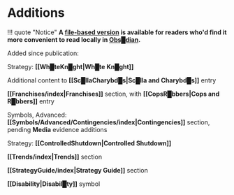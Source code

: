 # Additions

!!! quote "Notice"
    **A [file-based version](Lexicon-2023-04-16.zip) is available for readers who'd find it more convenient to read locally in [Obs█dian](https://obsidian.md/).**


Added since publication:

Strategy: **[[Wh█teKn█ght|Wh█te Kn█ght]]**

Additional content to **[[Sc█llaCharybd█s|Sc█lla and Charybd█s]]** entry

**[[Franchises/index|Franchises]]** section, with **[[CopsR█bbers|Cops and R█bbers]]** entry

Symbols, Advanced: **[[Symbols/Advanced/Contingencies/index|Contingencies]]** section, pending **Media** evidence additions

Strategy: **[[ControlledShutdown|Controlled Shutdown]]**

**[[Trends/index|Trends]]** section

**[[StrategyGuide/index|Strategy Guide]]** section

**[[Disability|Disabil█ty]]** symbol